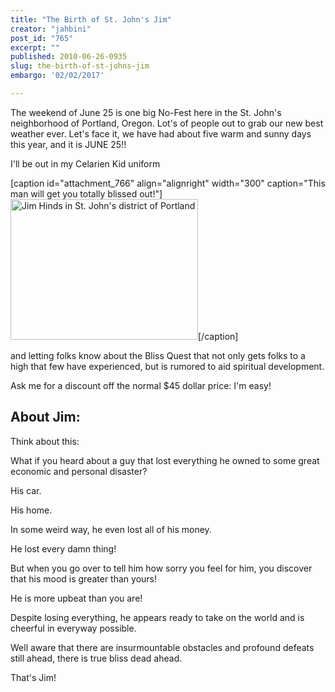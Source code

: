 ```yaml
---
title: "The Birth of St. John's Jim"
creator: "jahbini"
post_id: "765"
excerpt: ""
published: 2010-06-26-0935
slug: the-birth-of-st-johns-jim
embargo: '02/02/2017'

---
```

The weekend of June 25 is one big No-Fest here in the St. John's neighborhood of Portland, Oregon.  Lot's of people out to grab our new best weather ever.  Let's face it, we have had about five warm and sunny days this year, and it is JUNE 25!!

I'll be out in my Celarien Kid uniform

[caption id="attachment_766" align="alignright" width="300" caption="This man will get you totally blissed out!"]<a href="http://Blissboulevard.com/"><img class="size-medium wp-image-766" title="St. John's Jim." src="http://celarien.com/wp-content/uploads/celarien/2010/06/Photo-on-2010-06-04-at-08.50-300x225.jpg" alt="Jim Hinds in St. John's district of Portland" width="300" height="225" /></a>[/caption]

and letting folks know about the Bliss Quest that not only gets folks to a high that few have experienced, but is rumored to aid spiritual development.

Ask me for a discount off the normal $45 dollar price: I'm easy!
<h2>About Jim:</h2>
Think about this:

What if you heard about a guy that lost everything he owned to some great economic and personal disaster?

His car.

His home.

In some weird way, he even lost all of his money.

He lost every damn thing!

But when you go over to tell him how sorry you feel for him, you discover that his mood is greater than yours!

He is more upbeat than you are!

Despite losing everything, he appears ready to take on the world and is cheerful in everyway possible.

Well aware that there are insurmountable obstacles and profound defeats still ahead, there is true bliss dead ahead.

That's Jim!